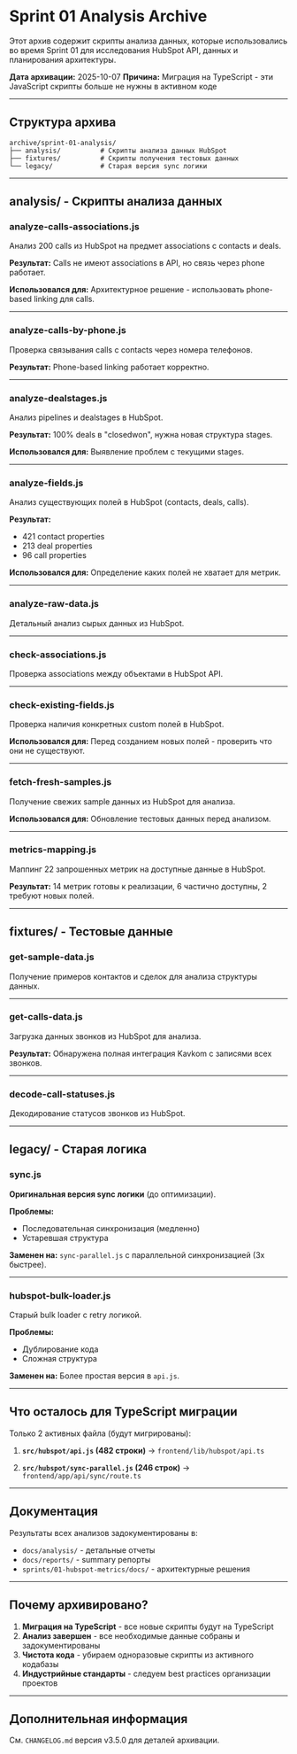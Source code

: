 # Sprint 01 Analysis Archive

Этот архив содержит скрипты анализа данных, которые использовались во время Sprint 01 для исследования HubSpot API, данных и планирования архитектуры.

**Дата архивации:** 2025-10-07
**Причина:** Миграция на TypeScript - эти JavaScript скрипты больше не нужны в активном коде

---

## Структура архива

```
archive/sprint-01-analysis/
├── analysis/          # Скрипты анализа данных HubSpot
├── fixtures/          # Скрипты получения тестовых данных
└── legacy/            # Старая версия sync логики
```

---

## analysis/ - Скрипты анализа данных

### analyze-calls-associations.js
Анализ 200 calls из HubSpot на предмет associations с contacts и deals.

**Результат:** Calls не имеют associations в API, но связь через phone работает.

**Использовался для:** Архитектурное решение - использовать phone-based linking для calls.

---

### analyze-calls-by-phone.js
Проверка связывания calls с contacts через номера телефонов.

**Результат:** Phone-based linking работает корректно.

---

### analyze-dealstages.js
Анализ pipelines и dealstages в HubSpot.

**Результат:** 100% deals в "closedwon", нужна новая структура stages.

**Использовался для:** Выявление проблем с текущими stages.

---

### analyze-fields.js
Анализ существующих полей в HubSpot (contacts, deals, calls).

**Результат:**
- 421 contact properties
- 213 deal properties
- 96 call properties

**Использовался для:** Определение каких полей не хватает для метрик.

---

### analyze-raw-data.js
Детальный анализ сырых данных из HubSpot.

---

### check-associations.js
Проверка associations между объектами в HubSpot API.

---

### check-existing-fields.js
Проверка наличия конкретных custom полей в HubSpot.

**Использовался для:** Перед созданием новых полей - проверить что они не существуют.

---

### fetch-fresh-samples.js
Получение свежих sample данных из HubSpot для анализа.

**Использовался для:** Обновление тестовых данных перед анализом.

---

### metrics-mapping.js
Маппинг 22 запрошенных метрик на доступные данные в HubSpot.

**Результат:** 14 метрик готовы к реализации, 6 частично доступны, 2 требуют новых полей.

---

## fixtures/ - Тестовые данные

### get-sample-data.js
Получение примеров контактов и сделок для анализа структуры данных.

---

### get-calls-data.js
Загрузка данных звонков из HubSpot для анализа.

**Результат:** Обнаружена полная интеграция Kavkom с записями всех звонков.

---

### decode-call-statuses.js
Декодирование статусов звонков из HubSpot.

---

## legacy/ - Старая логика

### sync.js
**Оригинальная версия sync логики** (до оптимизации).

**Проблемы:**
- Последовательная синхронизация (медленно)
- Устаревшая структура

**Заменен на:** `sync-parallel.js` с параллельной синхронизацией (3x быстрее).

---

### hubspot-bulk-loader.js
Старый bulk loader с retry логикой.

**Проблемы:**
- Дублирование кода
- Сложная структура

**Заменен на:** Более простая версия в `api.js`.

---

## Что осталось для TypeScript миграции

Только 2 активных файла (будут мигрированы):

1. **`src/hubspot/api.js` (482 строки)**
   → `frontend/lib/hubspot/api.ts`

2. **`src/hubspot/sync-parallel.js` (246 строк)**
   → `frontend/app/api/sync/route.ts`

---

## Документация

Результаты всех анализов задокументированы в:
- `docs/analysis/` - детальные отчеты
- `docs/reports/` - summary репорты
- `sprints/01-hubspot-metrics/docs/` - архитектурные решения

---

## Почему архивировано?

1. **Миграция на TypeScript** - все новые скрипты будут на TypeScript
2. **Анализ завершен** - все необходимые данные собраны и задокументированы
3. **Чистота кода** - убираем одноразовые скрипты из активного кодабазы
4. **Индустрийные стандарты** - следуем best practices организации проектов

---

## Дополнительная информация

См. `CHANGELOG.md` версия v3.5.0 для деталей архивации.
